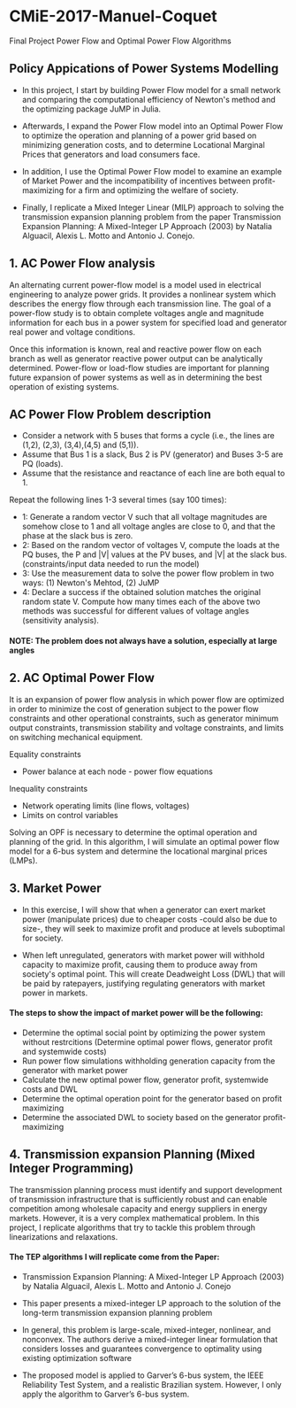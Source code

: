 # CMiE-2017-Manuel-Coquet
Final Project Power Flow and Optimal Power Flow Algorithms

## Policy Appications of Power Systems Modelling

- In this project, I start by building Power Flow model for a small network and comparing the computational efficiency of Newton's method and the optimizing package JuMP in Julia.

- Afterwards, I expand the Power Flow model into an Optimal Power Flow to optimize the operation and planning of a power grid based on minimizing generation costs, and to determine Locational Marginal Prices that generators and load consumers face.

- In addition, I use the Optimal Power Flow model to examine an example of Market Power and the incompatibility of incentives between profit-maximizing for a firm and optimizing the welfare of society.

- Finally, I replicate a Mixed Integer Linear (MILP) approach to solving the transmission expansion planning problem from the paper Transmission Expansion Planning: A Mixed-Integer LP Approach (2003) by Natalia Alguacil, Alexis L. Motto and Antonio J. Conejo.

## 1. AC Power Flow analysis
An alternating current power-flow model is a model used in electrical engineering to analyze power grids. It provides a nonlinear system which describes the energy flow through each transmission line. The goal of a power-flow study is to obtain complete voltages angle and magnitude information for each bus in a power system for specified load and generator real power and voltage conditions.  

Once this information is known, real and reactive power flow on each branch as well as generator reactive power output can be analytically determined. Power-flow or load-flow studies are important for planning future expansion of power systems as well as in determining the best operation of existing systems.

## AC Power Flow Problem description
- Consider a network with 5 buses that forms a cycle (i.e., the lines are (1,2), (2,3), (3,4),(4,5) and (5,1)).
- Assume that Bus 1 is a slack, Bus 2 is PV (generator) and Buses 3-5 are PQ (loads).
- Assume that the resistance and reactance of each line are both equal to 1.

Repeat the following lines 1-3 several times (say 100 times):
- 1: Generate a random vector V such that all voltage magnitudes are somehow close to 1 and all voltage angles are close to 0, and that the phase at the slack bus is zero.
- 2: Based on the random vector of voltages V, compute the loads at the PQ buses, the P and |V| values at the PV buses, and |V| at the slack bus. (constraints/input data needed to run the model)
- 3: Use the measurement data to solve the power flow problem in two ways: (1) Newton's Mehtod, (2) JuMP 
- 4: Declare a success if the obtained solution matches the original random state V. Compute how many times each of the above two methods was successful for different values of voltage angles (sensitivity analysis).

#### NOTE: The problem does not always have a solution, especially at large angles

## 2. AC Optimal Power Flow
It is an expansion of power flow analysis in which power flow are optimized in order to minimize the cost of generation subject to the power flow constraints and other operational constraints, such as generator minimum output constraints, transmission stability and voltage constraints, and limits on switching mechanical equipment.

Equality constraints
- Power balance at each node - power flow equations

Inequality constraints
- Network operating limits (line flows, voltages)
- Limits on control variables

Solving an OPF is necessary to determine the optimal operation and planning of the grid. In this algorithm, I will simulate an optimal power flow model for a 6-bus system and determine the locational marginal prices (LMPs).

## 3. Market Power
- In this exercise, I will show that when a generator can exert market power (manipulate prices) due to cheaper costs -could also be due to size-, they will seek to maximize profit and produce at levels suboptimal for society. 

- When left unregulated, generators with market power will withhold capacity to maximize profit, causing them to produce away from society's optimal point. This will create Deadweight Loss (DWL) that will be paid by ratepayers, justifying regulating generators with market power in markets.

#### The steps to show the impact of market power will be the following:
- Determine the optimal social point by optimizing the power system without restrcitions (Determine optimal power flows, generator profit and systemwide costs)
- Run power flow simulations withholding generation capacity from the generator with market power
- Calculate the new optimal power flow, generator profit, systemwide costs and DWL
- Determine the optimal operation point for the generator based on profit maximizing
- Determine the associated DWL to society based on the generator profit-maximizing

## 4. Transmission expansion Planning (Mixed Integer Programming)
The transmission planning process must identify and support development of transmission infrastructure that is sufficiently robust and can enable competition among wholesale capacity and energy suppliers in energy markets. However, it is a very complex mathematical problem. In this project, I replicate algorithms that try to tackle this problem through linearizations and relaxations.

#### The TEP algorithms I will replicate come from the Paper:
- Transmission Expansion Planning: A Mixed-Integer LP Approach (2003) by Natalia Alguacil, Alexis L. Motto and Antonio J. Conejo

- This paper presents a mixed-integer LP approach to the solution of the long-term transmission expansion planning problem

- In general, this problem is large-scale, mixed-integer, nonlinear, and nonconvex. The authors derive a mixed-integer linear formulation that considers losses and guarantees convergence to optimality using existing optimization software

- The proposed model is applied to Garver’s 6-bus system, the IEEE Reliability Test System, and a realistic Brazilian system. However, I only apply the algorithm to Garver’s 6-bus system.
